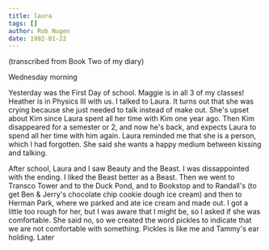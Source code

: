 ```yaml
---
title: laura
tags: []
author: Rob Nugen
date: 1992-01-22
---
```


<p class=note>(transcribed from Book Two of my diary)</p>

<p class=date>Wednesday morning</p>

<p>Yesterday was the First Day of school.  Maggie is in all 3 of my
classes!  Heather is in Physics III with us.  I talked to Laura.  It
turns out that she was crying because she just needed to talk instead
of make out.  She's upset about Kim since Laura spent all her time
with Kim one year ago.  Then Kim disappeared for a semester or 2, and
now he's back, and expects Laura to spend all her time with him
again. Laura reminded me that she is a person, which I had forgotten.
She said she wants a happy medium between kissing and talking.

<p>After school, Laura and I saw Beauty and the Beast.  I was
dissappointed with the ending.  I liked the Beast better as a Beast.
Then we went to Transco Tower and to the Duck Pond, and to Bookstop
and to Randall's (to get Ben & Jerry's chocolate chip cookie dough ice
cream) and then to Herman Park, where we parked and ate ice cream and
made out.  I got a little too rough for her, but I was aware that I
might be, so I asked if she was comfortable.  She said no, so we
created the word pickles to indicate that we are not comfortable with
something.  Pickles is like me and Tammy's ear holding.  Later

